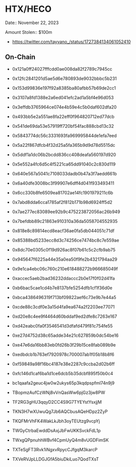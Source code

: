 # HTX/HECO

Date:: November 22, 2023

Amount Stolen:: $100m

- https://twitter.com/tayvano_/status/1727384134061052410




## On-Chain

- 0x121a0ff24027fffcdd0ae008da82f2789c7945cc

- 0x12fc2841201d5ae5d6e780893de9032bbbc5b231

- 0x153d99836e197f92a8385ba80afbb57b69de2cc1

- 0x3107a8fd1388e2a6ed041efc2ad1a5bf4e96d053

- 0x3effdb3765964ce074e4b59e4c5b0daf602dfa20

- 0x493bb5e2a551ae8fa22eff0f964820712ed77dcb

- 0x541de69da53e57919ff720bf54fac888cbd13c32

- 0x5843774dc56c3331693fa969995844de1efa7eed

- 0x5a22f867dfcb4f32d25a5fa365b9d9d78d5515dc

- 0x5ddf1a1dc06b2bcdd836cc408deafa560197d920

- 0x5e552a4fc6d5c4f5221ca65dd91040c2c830d119

- 0x640e567a5041c7108033dadb0b47a3f7aedd661b

- 0x6a40dfe3008bc3f99907e6dff4d041f933493411

- 0x6cc330b8fe6509ea81702ae14fc1901979211c6b

- 0x7abd8dda6cca1785af2f812b171b98d6924ff5d2

- 0x7ae277ec83089ee92b9c475223872056ac26b949

- 0x7befdbb89c21863e910310a36da5058704552935

- 0x818e8c89814ecd8eacf36ae0fa5db044051c71df

- 0x85388bd5233ecc8d3c74256ce7474bc8c7e559ae

- 0x8dc70e0305c0f19d926ac8f07b61c5c2cfb9ab75

- 0x945647f6225a44e35a0ea50f9fe2b4321794aa29

- 0x9e1ca4ebc06c760c210e618488272b966685049f

- 0xaccec5aeb2bad36232ddaccc2b0e17f0f02d41fa

- 0xb6bac5cae1cd4b7e8137bfe5254dfb1cf1f36d0e

- 0xbca4386496319f713bf09822aef6c73e9b7e44a5

- 0xcde88c3cdf0e3a15d4fa9ea674a2f2203ee77071

- 0xd20e8c4ee9f4464d60bddaf9ed2dfe8c7263e167

- 0xd42eabc0fa0f3546541d3dfafd479f81c754fe55

- 0xe27d4752d38c65adde34e21c627859b0dc54be16

- 0xe47e6da16bb83eb0fd26b3f29b15ce8fab089b9e

- 0xedbdcb1b763ef7920978c700007ab1f05b18b8f6

- 0xf59849a98f16bc4187e38e2287c9ccba2d02b6ff

- 0xfc146d1caf6ba1d1ce6dcb5b35dcbf895f50b0c4

- bc1qaafa2geuc4jw0w2ukys65p3kqdpspfml74n9j9

- TBopmzAufCzWNj8vVnQasWw6pjGz3jw8PW

- TF2RG3gHU3qqyD2CC4S9G7TYEYstYsxjjM

- TKN3H7wXUwuQg7Jb6AQCbusAQeHDpz2ZyP

- TKQFMrVhFK4WakLkJbh3oyTEUtzg9vcpYj

- TWGyCtrbaEwddDsAxjJbFwUKKSvckFdL1p

- TWxgQPpnuhhWBvf4CpmUyQ4m8vUGDFimSK

- TXTeSgFT3Rvk1iNgxvRpycCJfgqM3karcP

- TXVeRVJpLLDGJGfA5biuDkiLuo7QodTXsT